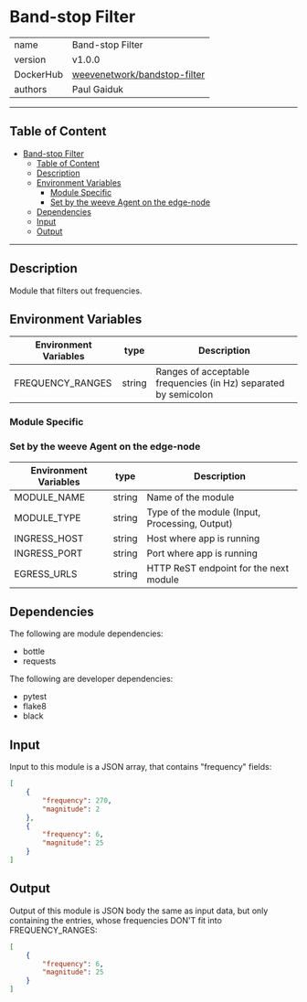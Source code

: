 # Band-stop Filter

|           |                                                                                       |
| --------- | ------------------------------------------------------------------------------------- |
| name      | Band-stop Filter                                                                      |
| version   | v1.0.0                                                                                |
| DockerHub | [weevenetwork/bandstop-filter](https://hub.docker.com/r/weevenetwork/bandstop-filter) |
| authors   | Paul Gaiduk                                                                           |

***
## Table of Content

- [Band-stop Filter](#band-stop-filter)
  - [Table of Content](#table-of-content)
  - [Description](#description)
  - [Environment Variables](#environment-variables)
    - [Module Specific](#module-specific)
    - [Set by the weeve Agent on the edge-node](#set-by-the-weeve-agent-on-the-edge-node)
  - [Dependencies](#dependencies)
  - [Input](#input)
  - [Output](#output)
***

## Description

Module that filters out frequencies.

## Environment Variables

| Environment Variables | type   | Description                                                     |
| --------------------- | ------ | --------------------------------------------------------------- |
| FREQUENCY_RANGES      | string | Ranges of acceptable frequencies (in Hz) separated by semicolon |

### Module Specific

### Set by the weeve Agent on the edge-node

| Environment Variables | type   | Description                                    |
| --------------------- | ------ | ---------------------------------------------- |
| MODULE_NAME           | string | Name of the module                             |
| MODULE_TYPE           | string | Type of the module (Input, Processing, Output) |
| INGRESS_HOST          | string | Host where app is running                      |
| INGRESS_PORT          | string | Port where app is running                      |
| EGRESS_URLS           | string | HTTP ReST endpoint for the next module         |

## Dependencies

The following are module dependencies:

* bottle
* requests

The following are developer dependencies:

* pytest
* flake8
* black

## Input

Input to this module is a JSON array, that contains "frequency" fields:

```json
[
    {
        "frequency": 270,
        "magnitude": 2
    },
    {
        "frequency": 6,
        "magnitude": 25
    }
]
```


## Output
Output of this module is JSON body the same as input data, but only containing the entries, whose frequencies DON'T fit into FREQUENCY_RANGES:

```json
[
    {
        "frequency": 6,
        "magnitude": 25
    }
]
```

